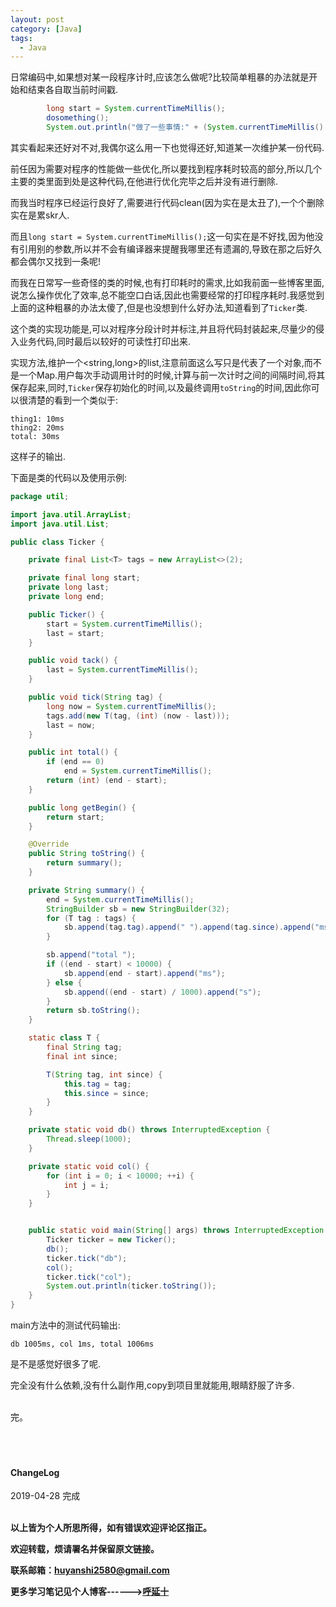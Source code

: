 ```yaml
---
layout: post
category: [Java]
tags:
  - Java
---
```


日常编码中,如果想对某一段程序计时,应该怎么做呢?比较简单粗暴的办法就是开始和结束各自取当前时间戳.

```java
        long start = System.currentTimeMillis();
        dosomething();
        System.out.println("做了一些事情:" + (System.currentTimeMillis() - start));
```

其实看起来还好对不对,我偶尔这么用一下也觉得还好,知道某一次维护某一份代码.

前任因为需要对程序的性能做一些优化,所以要找到程序耗时较高的部分,所以几个主要的类里面到处是这种代码,在他进行优化完毕之后并没有进行删除.

而我当时程序已经运行良好了,需要进行代码clean(因为实在是太丑了),一个个删除实在是累skr人.

而且`long start = System.currentTimeMillis();`这一句实在是不好找,因为他没有引用别的参数,所以并不会有编译器来提醒我哪里还有遗漏的,导致在那之后好久都会偶尔又找到一条呢!

而我在日常写一些奇怪的类的时候,也有打印耗时的需求,比如我前面一些博客里面,说怎么操作优化了效率,总不能空口白话,因此也需要经常的打印程序耗时.我感觉到上面的这种粗暴的办法太傻了,但是也没想到什么好办法,知道看到了`Ticker`类.

这个类的实现功能是,可以对程序分段计时并标注,并且将代码封装起来,尽量少的侵入业务代码,同时最后以较好的可读性打印出来.

实现方法,维护一个<string,long>的list,注意前面这么写只是代表了一个对象,而不是一个Map.用户每次手动调用计时的时候,计算与前一次计时之间的间隔时间,将其保存起来,同时,`Ticker`保存初始化的时间,以及最终调用`toString`的时间,因此你可以很清楚的看到一个类似于:

```
thing1: 10ms
thing2: 20ms
total: 30ms
```
这样子的输出.

下面是类的代码以及使用示例:

```java
package util;

import java.util.ArrayList;
import java.util.List;

public class Ticker {

    private final List<T> tags = new ArrayList<>(2);

    private final long start;
    private long last;
    private long end;

    public Ticker() {
        start = System.currentTimeMillis();
        last = start;
    }

    public void tack() {
        last = System.currentTimeMillis();
    }

    public void tick(String tag) {
        long now = System.currentTimeMillis();
        tags.add(new T(tag, (int) (now - last)));
        last = now;
    }

    public int total() {
        if (end == 0)
            end = System.currentTimeMillis();
        return (int) (end - start);
    }

    public long getBegin() {
        return start;
    }

    @Override
    public String toString() {
        return summary();
    }

    private String summary() {
        end = System.currentTimeMillis();
        StringBuilder sb = new StringBuilder(32);
        for (T tag : tags) {
            sb.append(tag.tag).append(" ").append(tag.since).append("ms, ");
        }

        sb.append("total ");
        if ((end - start) < 10000) {
            sb.append(end - start).append("ms");
        } else {
            sb.append((end - start) / 1000).append("s");
        }
        return sb.toString();
    }

    static class T {
        final String tag;
        final int since;

        T(String tag, int since) {
            this.tag = tag;
            this.since = since;
        }
    }

    private static void db() throws InterruptedException {
        Thread.sleep(1000);
    }

    private static void col() {
        for (int i = 0; i < 10000; ++i) {
            int j = i;
        }
    }


    public static void main(String[] args) throws InterruptedException {
        Ticker ticker = new Ticker();
        db();
        ticker.tick("db");
        col();
        ticker.tick("col");
        System.out.println(ticker.toString());
    }
}


```

main方法中的测试代码输出:

```
db 1005ms, col 1ms, total 1006ms

```

是不是感觉好很多了呢.

完全没有什么依赖,没有什么副作用,copy到项目里就能用,眼睛舒服了许多.



<br>
完。

<br>
<br>
<br>
<br>
<h4>ChangeLog</h4>
2019-04-28 完成
<br>
<br>

**以上皆为个人所思所得，如有错误欢迎评论区指正。**

**欢迎转载，烦请署名并保留原文链接。**

**联系邮箱：huyanshi2580@gmail.com**

**更多学习笔记见个人博客------><a href="{{ site.baseurl }}/">呼延十</a>**
